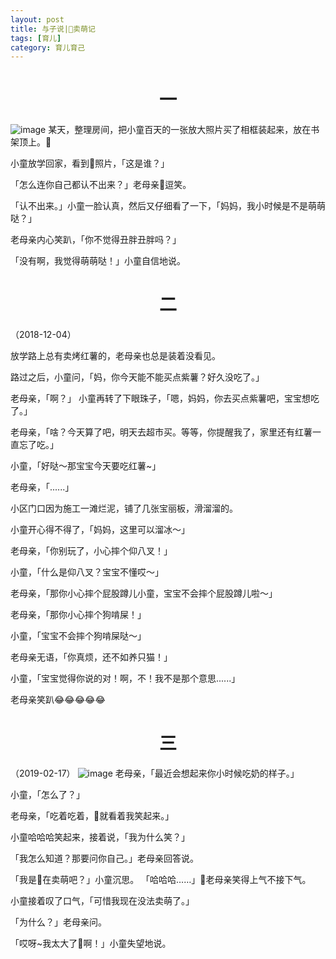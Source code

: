 ```yaml
---
layout: post
title: 与子说|卖萌记
tags: [育儿]
category: 育儿育己
---
```

# <center> 一
![image](https://user-images.githubusercontent.com/23351109/52914306-bd92a900-3301-11e9-888e-ba39fc2c2ebd.png)
某天，整理房间，把小童百天的一张放大照片买了相框装起来，放在书架顶上。

小童放学回家，看到照片，「这是谁？」

「怎么连你自己都认不出来？」老母亲逗笑。

「认不出来。」小童一脸认真，然后又仔细看了一下，「妈妈，我小时候是不是萌萌哒？」

老母亲内心笑趴，「你不觉得丑胖丑胖吗？」

「没有啊，我觉得萌萌哒！」小童自信地说。

# <center> 二
（2018-12-04）

放学路上总有卖烤红薯的，老母亲也总是装着没看见。

路过之后，小童问，「妈，你今天能不能买点紫薯？好久没吃了。」

老母亲，「啊？」
小童再转了下眼珠子，「嗯，妈妈，你去买点紫薯吧，宝宝想吃了。」

老母亲，「啥？今天算了吧，明天去超市买。等等，你提醒我了，家里还有红薯一直忘了吃。」

小童，「好哒～那宝宝今天要吃红薯~」

老母亲，「......」

小区门口因为施工一滩烂泥，铺了几张宝丽板，滑溜溜的。

小童开心得不得了，「妈妈，这里可以溜冰～」

老母亲，「你别玩了，小心摔个仰八叉！」

小童，「什么是仰八叉？宝宝不懂哎～」

老母亲，「那你小心摔个屁股蹲儿小童，宝宝不会摔个屁股蹲儿啦～」

老母亲，「那你小心摔个狗啃屎！」

小童，「宝宝不会摔个狗啃屎哒～」

老母亲无语，「你真烦，还不如养只猫！」

小童，「宝宝觉得你说的对！啊，不！我不是那个意思......」

老母亲笑趴😂😂😂😂😂

# <center> 三
（2019-02-17）
 ![image](https://user-images.githubusercontent.com/23351109/52914332-fe8abd80-3301-11e9-8773-5358a9cc04bb.png)
老母亲，「最近会想起来你小时候吃奶的样子。」

小童，「怎么了？」

老母亲，「吃着吃着，就看着我笑起来。」

小童哈哈哈笑起来，接着说，「我为什么笑？」

「我怎么知道？那要问你自己。」老母亲回答说。

「我是在卖萌吧？」小童沉思。
「哈哈哈……」老母亲笑得上气不接下气。

小童接着叹了口气，「可惜我现在没法卖萌了。」

「为什么？」老母亲问。

「哎呀~我太大了啊！」小童失望地说。
